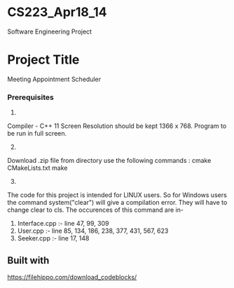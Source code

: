 # CS223_Apr18_14
Software Engineering Project

# Project Title

Meeting Appointment Scheduler

### Prerequisites

1)
Compiler - C++ 11
Screen Resolution should be kept 1366 x 768.
Program to be run in full screen.

2)
Download .zip file from directory
use the following commands :
cmake CMakeLists.txt 
make 

3)
The code for this project is intended for LINUX users. So for Windows users the command 
system("clear") will give a compilation error. They will have to change clear to cls. 
The occurences of this command are in-
1) Interface.cpp :- line 47, 99, 309
2) User.cpp :- line 85, 134, 186, 238, 377, 431, 567, 623
3) Seeker.cpp :- line 17, 148


## Built with

https://filehippo.com/download_codeblocks/






























